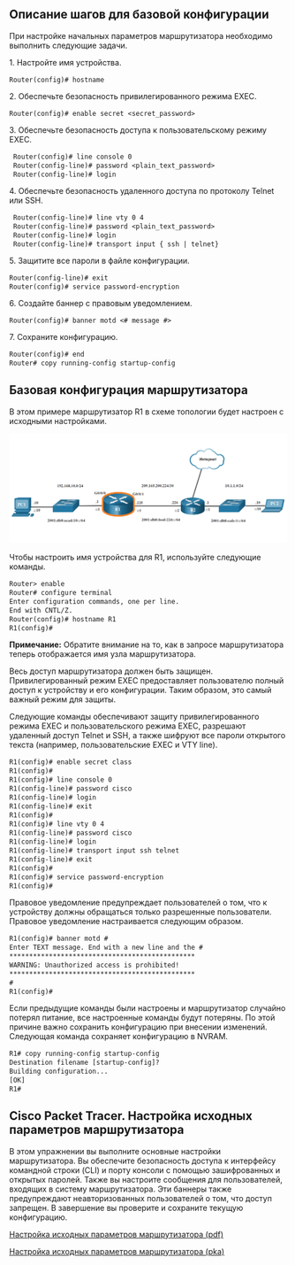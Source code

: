 <!-- verified: agorbachev 03.05.2022 -->

<!-- 10.1.1 -->
## Описание шагов для базовой конфигурации

При настройке начальных параметров маршрутизатора необходимо выполнить следующие задачи.

1\. Настройте имя устройства.

```
Router(config)# hostname
```

2\. Обеспечьте безопасность привилегированного режима EXEC.

```
Router(config)# enable secret <secret_password>
```

3\. Обеспечьте безопасность доступа к пользовательскому режиму EXEC.

```
 Router(config)# line console 0 
 Router(config-line)# password <plain_text_password> 
 Router(config-line)# login 
```

4\. Обеспечьте безопасность удаленного доступа по протоколу Telnet или SSH.

```
 Router(config-line)# line vty 0 4 
 Router(config-line)# password <plain_text_password>
 Router(config-line)# login 
 Router(config-line)# transport input { ssh | telnet} 
```

5\. Защитите все пароли в файле конфигурации.

```
Router(config-line)# exit
Router(config)# service password-encryption
```

6\. Создайте баннер с правовым уведомлением.

```
Router(config)# banner motd <# message #>
```

7\. Сохраните конфигурацию.

```
Router(config)# end
Router# copy running-config startup-config
```

<!-- 10.1.2 -->
## Базовая конфигурация маршрутизатора

В этом примере маршрутизатор R1 в схеме топологии будет настроен с исходными настройками.

![](./assets/10.1.2.png)
<!-- /courses/itn-dl/aeed2ea2-34fa-11eb-ad9a-f74babed41a6/af21fa42-34fa-11eb-ad9a-f74babed41a6/assets/2e1dbd13-1c25-11ea-81a0-ffc2c49b96bc.svg -->

Чтобы настроить имя устройства для R1, используйте следующие команды.

```
Router> enable 
Router# configure terminal 
Enter configuration commands, one per line.
End with CNTL/Z.
Router(config)# hostname R1 
R1(config)#
```

**Примечание:** Обратите внимание на то, как в запросе маршрутизатора теперь отображается имя узла маршрутизатора.

Весь доступ маршрутизатора должен быть защищен. Привилегированный режим EXEC предоставляет пользователю полный доступ к устройству и его конфигурации. Таким образом, это самый важный режим для защиты.

Следующие команды обеспечивают защиту привилегированного режима EXEC и пользовательского режима EXEC, разрешают удаленный доступ Telnet и SSH, а также шифруют все пароли открытого текста (например, пользовательские EXEC и VTY line).

```
R1(config)# enable secret class 
R1(config)#
R1(config)# line console 0 
R1(config-line)# password cisco 
R1(config-line)# login 
R1(config-line)# exit 
R1(config)#
R1(config)# line vty 0 4 
R1(config-line)# password cisco 
R1(config-line)# login 
R1(config-line)# transport input ssh telnet 
R1(config-line)# exit 
R1(config)#
R1(config)# service password-encryption 
R1(config)#
```

Правовое уведомление предупреждает пользователей о том, что к устройству должны обращаться только разрешенные пользователи. Правовое уведомление настраивается следующим образом.

```
R1(config)# banner motd #
Enter TEXT message. End with a new line and the #
*********************************************** 
WARNING: Unauthorized access is prohibited!
***********************************************
#
R1(config)#
```

Если предыдущие команды были настроены и маршрутизатор случайно потерял питание, все настроенные команды будут потеряны. По этой причине важно сохранить конфигурацию при внесении изменений. Следующая команда сохраняет конфигурацию в NVRAM.

```
R1# copy running-config startup-config
Destination filename [startup-config]? 
Building configuration...
[OK]
R1#
```

<!-- 10.1.3 -->
<!-- syntax -->

<!-- 10.1.4 -->
## Cisco Packet Tracer. Настройка исходных параметров маршрутизатора

В этом упражнении вы выполните основные настройки маршрутизатора. Вы обеспечите безопасность доступа к интерфейсу командной строки (CLI) и порту консоли с помощью зашифрованных и открытых паролей. Также вы настроите сообщения для пользователей, входящих в систему маршрутизатора. Эти баннеры также предупреждают неавторизованных пользователей о том, что доступ запрещен. В завершение вы проверите и сохраните текущую конфигурацию.

[Настройка исходных параметров маршрутизатора (pdf)](./assets/10.1.4-packet-tracer---configure-initial-router-settings.pdf)

[Настройка исходных параметров маршрутизатора (pka)](./assets/10.1.4-packet-tracer---configure-initial-router-settings.pka)

